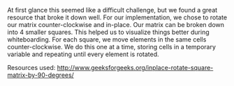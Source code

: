 At first glance this seemed like a difficult challenge, but we found a great resource that broke it down well. For our implementation, we chose to rotate our matrix counter-clockwise and in-place.
Our matrix can be broken down into 4 smaller squares. This helped us to visualize things better during whiteboarding. For each square, we move elements in the same cells counter-clockwise. We do this one at a time, storing cells in a temporary variable and repeating until every element is rotated.

Resources used: 
http://www.geeksforgeeks.org/inplace-rotate-square-matrix-by-90-degrees/